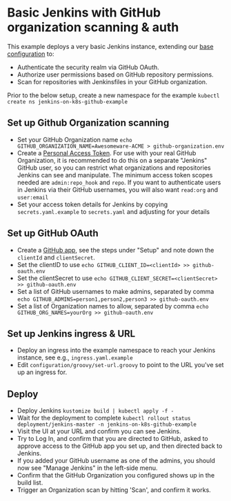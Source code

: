 # Basic Jenkins with GitHub organization scanning & auth
This example deploys a very basic Jenkins instance, extending our [base configuration](../../base) to:

* Authenticate the security realm via GitHub OAuth.
* Authorize user permissions based on GitHub repository permissions.
* Scan for repositories with Jenkinsfiles in your GitHub organization.

Prior to the below setup, create a new namespace for the example `kubectl create ns jenkins-on-k8s-github-example`

## Set up Github Organization scanning
 * Set your GitHub Organization name `echo GITHUB_ORGANIZATION_NAME=Awesomeware-ACME > github-organization.env`
 * Create a [Personal Access Token](https://support.cloudbees.com/hc/en-us/articles/234710368-GitHub-Permissions-and-API-token-Scopes-for-Jenkins). For use with your real GitHub Organization, it is recommended to do this on a separate "Jenkins" GitHub user, so you can restrict what organizations and repositories Jenkins can see and manipulate. The minimum access token scopes needed are `admin:repo_hook` and `repo`. If you want to authenticate users in Jenkins via their GitHub usernames, you will also want `read:org` and `user:email`
 * Set your access token details for Jenkins by copying `secrets.yaml.example` to `secrets.yaml` and adjusting for your details

## Set up GitHub OAuth
 * Create a [GitHub app](https://plugins.jenkins.io/github-oauth/), see the steps under "Setup"
   and note down the `clientId` and `clientSecret`.
 * Set the clientID to use `echo GITHUB_CLIENT_ID=<clientId> >> github-oauth.env`
 * Set the clientSecret to use `echo GITHUB_CLIENT_SECRET=<clientSecret> >> github-oauth.env`
 * Set a list of GitHub usernames to make admins, separated by comma `echo GITHUB_ADMINS=person1,person2,person3 >> github-oauth.env`
 * Set a list of Organization names to allow, separated by comma `echo GITHUB_ORG_NAMES=yourOrg >> github-oauth.env`

## Set up Jenkins ingress & URL
 * Deploy an ingress into the example namespace to reach your Jenkins instance, see e.g., `ingress.yaml.example`
 * Edit `configuration/groovy/set-url.groovy` to point to the URL
 you've set up an ingress for.

## Deploy
 * Deploy Jenkins `kustomize build | kubectl apply -f -`
 * Wait for the deployment to complete `kubectl rollout status deployment/jenkins-master -n jenkins-on-k8s-github-example`
 * Visit the UI at your URL and confirm you can see Jenkins.
 * Try to Log In, and confirm that you are directed to GitHub, asked
 to approve access to the GitHub app you set up, and then directed back
 to Jenkins.
 * If you added your GitHub username as one of the admins, you should
 now see "Manage Jenkins" in the left-side menu.
 * Confirm that the GitHub Organization you configured shows up in the build list.
 * Trigger an Organization scan by hitting 'Scan', and confirm it works.
